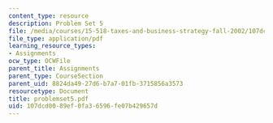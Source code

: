```yaml
---
content_type: resource
description: Problem Set 5
file: /media/courses/15-518-taxes-and-business-strategy-fall-2002/107dcd0089ef0fa36596fe07b429657d_problemset5.pdf
file_type: application/pdf
learning_resource_types:
- Assignments
ocw_type: OCWFile
parent_title: Assignments
parent_type: CourseSection
parent_uid: 8824da49-27d6-b7a7-01fb-3715856a3573
resourcetype: Document
title: problemset5.pdf
uid: 107dcd00-89ef-0fa3-6596-fe07b429657d
---
```

